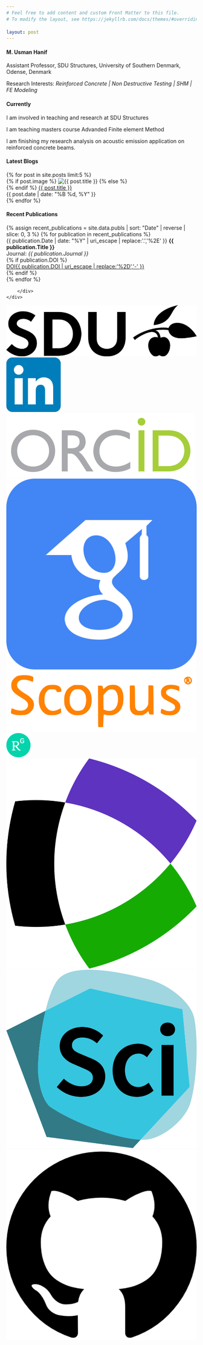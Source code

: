 ```yaml
---
# Feel free to add content and custom Front Matter to this file.
# To modify the layout, see https://jekyllrb.com/docs/themes/#overriding-theme-defaults

layout: post
---
```


<div class="container">
    <div class="box only-box">    
     <h4>M. Usman Hanif</h4>
     <p>Assistant Professor, SDU Structures, University of Southern Denmark, Odense, Denmark</p>
     <p>Research Interests: <em> Reinforced Concrete | Non Destructive Testing | SHM | FE Modeling</em></p>
     </div>
</div>

<div class="container">
    <div class="box only-box">    
     <h4>Currently</h4>
     <p>I am involved in teaching and research at SDU Structures</p>
     <p>I am teaching masters course Advanded Finite element Method</p>
     <p>I am finishing my research analysis on acoustic emission application on reinforced concrete beams.</p>
     </div>
</div>





 <div class="container">
        <div class="box left-box">
            <div class="col-md-6">
            <h4>Latest Blogs</h4>
            {% for post in site.posts limit:5 %}
            <div class="post-preview" data-title="{{ post.title }}">
                {% if post.image %}
                <img src="{{ post.image | relative_url }}" alt="{{ post.title }}" class="post-thumbnail">
                {% else %}
                <div class="post-thumbnail"></div> <!-- Placeholder for consistency -->
                {% endif %}
                <a href="{{ post.url | relative_url }}" class="post-titles">{{ post.title }}</a> &nbsp; &nbsp;
                <div class="post-meta">{{ post.date | date: "%B %d, %Y" }}</div>
            </div>
            {% endfor %}
        </div>
        </div>
        <div class="box right-box">
            <h4>Recent Publications</h4>
    {% assign recent_publications = site.data.publs | sort: "Date" | reverse | slice: 0, 3 %}
    {% for publication in recent_publications %}
        <div class="mainbar">
            <span class="yearbadge yearbadge-red">{{ publication.Date | date: "%Y" | uri_escape | replace:'.','%2E' }}</span>
                <strong>{{ publication.Title }}</strong><br>
                Journal:<em> {{ publication.Journal }}</em><br>
                {% if publication.DOI %}
                    <a href="{{ publication.DOI }}" target="_blank" class="badge-link">
                        <div class="doi-container"><span class="doi-text doi-badge">DOI</span><span class="doi-text badge badge-primary">{{ publication.DOI | uri_escape | replace:'%2D','-' }}</span></div>
                    </a>
                {% endif %}
        </div>
    {% endfor %}

        </div>
    </div>



<div class="container">
    <div class="box only-box">  
        <div class="social-thumbnails">
            <div class="social-thumbnail">
                <a href="https://portal.findresearcher.sdu.dk/da/persons/muha" target="_blank">
                    <img src="/assets/icons/icon_sdu.png" alt="SDU" />
                </a>
            </div>
            <div class="social-thumbnail">
                <a href="https://www.linkedin.com/in/usmanhnf" target="_blank">
                    <img src="/assets/icons/icon_linkedin.svg" alt="linkedin" />
                </a>
            </div>
            <div class="social-thumbnail">
                <a href="https://orcid.org/0000-0002-1490-2350" target="_blank">
                    <img src="/assets/icons/icon_orcid.svg" alt="orcid" />
                </a>
            </div>
            <div class="social-thumbnail">
                <a href="https://scholar.google.com.pk/citations?user=v-OxcFMAAAAJ&hl=en&oi=ao" target="_blank">
                    <img src="/assets/icons/icon_gscholar.svg" alt="gcsholar" />
                </a>
            </div>
            <div class="social-thumbnail">
                <a href="https://www.scopus.com/authid/detail.uri?authorId=55737908100" target="_blank">
                    <img src="/assets/icons/icon_scopus.svg" alt="scopus" />
                </a>
            </div>
            <div class="social-thumbnail">
                <a href="https://www.researchgate.net/profile/Usman_Hanif3" target="_blank">
                    <img src="/assets/icons/icon_researchgate.svg" alt="researchgate" />
                </a>
            </div>
            <div class="social-thumbnail">
                <a href="https://www.webofscience.com/wos/author/record/D-9996-2019" target="_blank">
                    <img src="/assets/icons/icon_wos.svg" alt="wos" />
                </a>
            </div>
            <div class="social-thumbnail">
                <a href="https://sciprofiles.com/profile/444581" target="_blank">
                    <img src="/assets/icons/icon_sci.png" alt="sci" />
                </a>
            </div>
            <div class="social-thumbnail">
                <a href="https://github.com/usmanhnf" target="_blank">
                    <img src="/assets/icons/icon_github.png" alt="github" />
                </a>
            </div>
        </div> 
    </div>
</div>